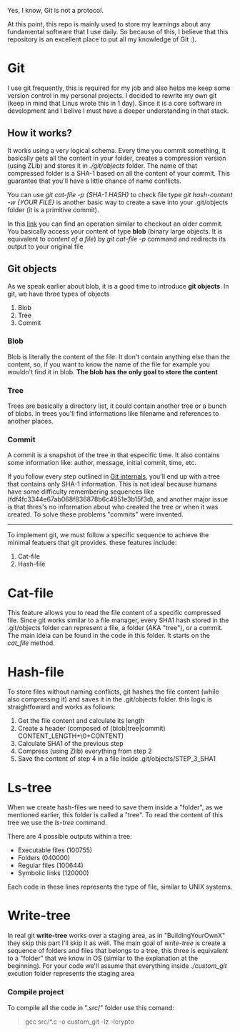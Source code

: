Yes, I know, Git is not a protocol.

At this point, this repo is mainly used to store my learnings about any fundamental software that I use daily. So because of this, I believe that this repository is an excellent place to put all my knowledge of Git :).

# Git
I use git frequently, this is required for my job and also helps me keep some version control in my personal projects. I decided to rewrite my own git (keep in mind that Linus wrote this in 1 day). Since it is a core software in development and I belive I must have a deeper understanding in that stack.

## How it works?
It works using a very logical schema. Every time you commit something, it basically gets all the content in your folder, creates a compression version (using ZLib) and stores it in _./git/objects_ folder. The name of that compressed folder is a SHA-1 based on all the content of your commit. This guarantee that you'll have a little chance of name conflicts.

You can use _git cat-file -p {SHA-1 HASH}_ to check file type
_git hash-content -w {YOUR FILE}_ is another basic way to create a save into your .git/objects folder (it is a primitive commit).

In this [link](https://git-scm.com/book/en/v2/Git-Internals-Git-Objects) you can find an operation similar to checkout an older commit. You basically access your content of type **blob** (binary large objects. It is equivalent to _content of a file_) by _git cat-file -p_ command and redirects its output to your original file

## Git objects
As we speak earlier about blob, it is a good time to introduce **git objects**. In git, we have three types of objects

1. Blob
2. Tree
3. Commit

### Blob
Blob is literally the content of the file. It don't contain anything else than the content, so, if you want to know the name of the file for example you wouldn't find it in blob. **The blob has the only goal to store the content**

### Tree
Trees are basically a directory list, it could contain another tree or a bunch of blobs. In trees you'll find informations like filename and references to another places.

### Commit
A commit is a snapshot of the tree in that especific time. It also contains some information like: author, message, initial commit, time, etc.

If you follow every step outlined in [Git internals](https://git-scm.com/book/en/v2/Git-Internals-Git-Objects), you'll end up with a tree that contains only SHA-1 information. This is not ideal because humans have some difficulty remembering sequences like (fdf4fc3344e67ab068f836878b6c4951e3b15f3d), and another major issue is that thres's no information about who created the tree or when it was created. To solve these problems "commits" were invented.

-------

To implement git, we must follow a specific sequence to achieve the minimal featuers that git provides. these features include:

1. Cat-file
2. Hash-file

# Cat-file
This feature allows you to read the file content of a specific compressed file. Since git works similar to a file manager, every SHA1 hash stored in the .git/objects folder can represent a file, a folder (AKA "tree"), or a commit.
The main ideia can be found in the code in this folder. It starts on the *cat_file* method.

# Hash-file
To store files without naming conflicts, git hashes the file content (while also compressing it) and saves it in the .git/objects folder. this logic is straightfoward and works as follows:

1. Get the file content and calculate its length
2. Create a header (composed of (blob|tree|commit) CONTENT_LENGTH+\0+CONTENT)
3. Calculate SHA1 of the previous step
4. Compress (using Zlib) everything from step 2
5. Save the content of step 4 in a file inside .git/objects/STEP_3_SHA1

# Ls-tree
When we create hash-files we need to save them inside a "folder", as we mentioned earlier, this folder is called a "tree". To read the content of this tree we use the _ls-tree_ command.

There are 4 possible outputs within a tree:

- Executable files (100755)
- Folders (040000)
- Regular files (100644)
- Symbolic links (120000)

Each code in these lines represents the type of file, similar to UNIX systems.

# Write-tree
In real git **write-tree** works over a staging area, as in "BuildingYourOwnX" they skip this part I'll skip it as well. The main goal of _write-tree_ is create a sequence of folders and files that belongs to a tree, this three is equivalent to a "folder" that we know in OS (similar to the explanation at the beginning). For your code we'll assume that everything inside _./custom_git_ excution folder represents the staging area

### Compile project
To compile all the code in ".src/" folder use this comand:

> gcc src/*.c -o custom_git -lz -lcrypto